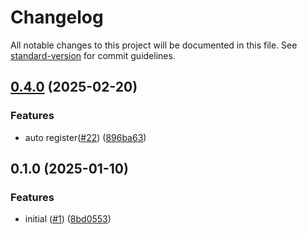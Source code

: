 # Changelog

All notable changes to this project will be documented in this file. See [standard-version](https://github.com/conventional-changelog/standard-version) for commit guidelines.

## [0.4.0](https://github.com/fastify/otel/compare/v0.3.0...v0.4.0) (2025-02-20)


### Features

* auto register([#22](https://github.com/fastify/otel/issues/22)) ([896ba63](https://github.com/fastify/otel/commit/896ba63d28f7c5d228353bd143b0467b6655deb9))

## 0.1.0 (2025-01-10)


### Features

* initial ([#1](https://github.com/fastify/otel/issues/1)) ([8bd0553](https://github.com/fastify/otel/commit/8bd05537d1c1e5e05180c028b3d7fa7afc87f6a4))
